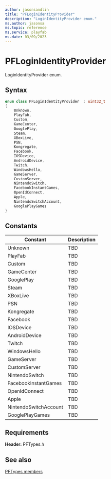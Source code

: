 ```yaml
---
author: jasonsandlin
title: "PFLoginIdentityProvider"
description: "LoginIdentityProvider enum."
ms.author: jasonsa
ms.topic: reference
ms.service: playfab
ms.date: 03/09/2023
---
```


# PFLoginIdentityProvider  

LoginIdentityProvider enum.    

## Syntax  
  
```cpp
enum class PFLoginIdentityProvider  : uint32_t  
{  
    Unknown,  
    PlayFab,  
    Custom,  
    GameCenter,  
    GooglePlay,  
    Steam,  
    XBoxLive,  
    PSN,  
    Kongregate,  
    Facebook,  
    IOSDevice,  
    AndroidDevice,  
    Twitch,  
    WindowsHello,  
    GameServer,  
    CustomServer,  
    NintendoSwitch,  
    FacebookInstantGames,  
    OpenIdConnect,  
    Apple,  
    NintendoSwitchAccount,  
    GooglePlayGames  
}  
```  
  
## Constants  
  
| Constant | Description |
| --- | --- |
| Unknown | TBD   |  
| PlayFab | TBD   |  
| Custom | TBD   |  
| GameCenter | TBD   |  
| GooglePlay | TBD   |  
| Steam | TBD   |  
| XBoxLive | TBD   |  
| PSN | TBD   |  
| Kongregate | TBD   |  
| Facebook | TBD   |  
| IOSDevice | TBD   |  
| AndroidDevice | TBD   |  
| Twitch | TBD   |  
| WindowsHello | TBD   |  
| GameServer | TBD   |  
| CustomServer | TBD   |  
| NintendoSwitch | TBD   |  
| FacebookInstantGames | TBD   |  
| OpenIdConnect | TBD   |  
| Apple | TBD   |  
| NintendoSwitchAccount | TBD   |  
| GooglePlayGames | TBD   |  
  
  
## Requirements  
  
**Header:** PFTypes.h
  
## See also  
[PFTypes members](../pftypes_members.md)  

  
  
